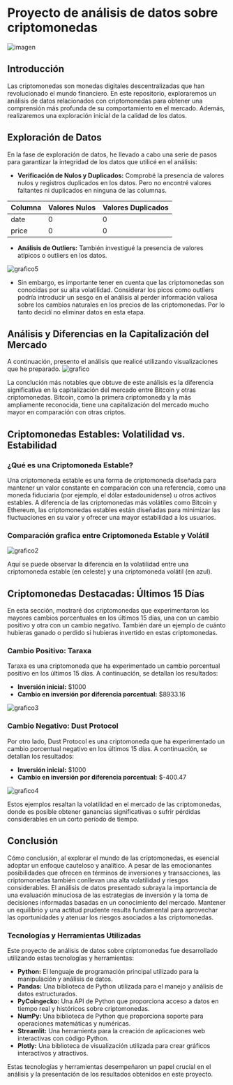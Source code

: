 # Proyecto de análisis de datos sobre criptomonedas
![imagen](https://i.imgur.com/nFcpyY4.jpeg)


## Introducción

Las criptomonedas son monedas digitales descentralizadas que han revolucionado el mundo financiero. En este repositorio, exploraremos un análisis de datos relacionados con criptomonedas para obtener una comprensión más profunda de su comportamiento en el mercado. Además, realizaremos una exploración inicial de la calidad de los datos.

## Exploración de Datos

En la fase de exploración de datos, he llevado a cabo una serie de pasos para garantizar la integridad de los datos que utilicé en el análisis:

- **Verificación de Nulos y Duplicados:** Comprobé la presencia de valores nulos y registros duplicados en los datos. Pero no encontré valores faltantes ni duplicados en ninguna de las columnas.

| Columna | Valores Nulos | Valores Duplicados |
|---------|---------------|--------------------|
| date    | 0             |0                   |
| price   | 0             |0                   |

- **Análisis de Outliers:** También investigué la presencia de valores atípicos o outliers en los datos.

![grafico5](https://i.imgur.com/dTDyO4e.png)

- Sin embargo, es importante tener en cuenta que las criptomonedas son conocidas por su alta volatilidad. Considerar los picos como outliers podría introducir un sesgo en el análisis al perder información valiosa sobre los cambios naturales en los precios de las criptomonedas. Por lo tanto decidí no eliminar datos en esta etapa.


## Análisis y Diferencias en la Capitalización del Mercado

A continuación, presento el análisis que realicé utilizando visualizaciones que he preparado.
![grafico](https://i.imgur.com/mPpv4Qw.png)

La conclución más notables que obtuve de este análisis es la diferencia significativa en la capitalización del mercado entre Bitcoin y otras criptomonedas. Bitcoin, como la primera criptomoneda y la más ampliamente reconocida, tiene una capitalización del mercado mucho mayor en comparación con otras criptos.

## Criptomonedas Estables: Volatilidad vs. Estabilidad

### ¿Qué es una Criptomoneda Estable?

Una criptomoneda estable es una forma de criptomoneda diseñada para mantener un valor constante en comparación con una referencia, como una moneda fiduciaria (por ejemplo, el dólar estadounidense) u otros activos estables. A diferencia de las criptomonedas más volátiles como Bitcoin y Ethereum, las criptomonedas estables están diseñadas para minimizar las fluctuaciones en su valor y ofrecer una mayor estabilidad a los usuarios.


### Comparación grafica entre Criptomoneda Estable y Volátil

![grafico2](https://i.imgur.com/zLUfIj7.png)

Aquí se puede observar la diferencia en la volatilidad entre una criptomoneda estable (en celeste) y una criptomoneda volátil (en azul).

## Criptomonedas Destacadas: Últimos 15 Días

En esta sección, mostraré dos criptomonedas que experimentaron los mayores cambios porcentuales en los últimos 15 días, una con un cambio positivo y otra con un cambio negativo. También daré un ejemplo de cuánto hubieras ganado o perdido si hubieras invertido en estas criptomonedas.

### Cambio Positivo: Taraxa

Taraxa es una criptomoneda que ha experimentado un cambio porcentual positivo en los últimos 15 días. A continuación, se detallan los resultados:

- **Inversión inicial:** $1000
- **Cambio en inversión por diferencia porcentual:** $8933.16

![grafico3](https://i.imgur.com/ZZPc5R4.png)

### Cambio Negativo: Dust Protocol

Por otro lado, Dust Protocol es una criptomoneda que ha experimentado un cambio porcentual negativo en los últimos 15 días. A continuación, se detallan los resultados:

- **Inversión inicial:** $1000
- **Cambio en inversión por diferencia porcentual:** $-400.47

![grafico4](https://i.imgur.com/orExMzq.png)

Estos ejemplos resaltan la volatilidad en el mercado de las criptomonedas, donde es posible obtener ganancias significativas o sufrir pérdidas considerables en un corto período de tiempo.

## Conclusión
Cómo conclusión, al explorar el mundo de las criptomonedas, es esencial adoptar un enfoque cauteloso y analítico. A pesar de las emocionantes posibilidades que ofrecen en términos de inversiones y transacciones, las criptomonedas también conllevan una alta volatilidad y riesgos considerables. El análisis de datos presentado subraya la importancia de una evaluación minuciosa de las estrategias de inversión y la toma de decisiones informadas basadas en un conocimiento del mercado. Mantener un equilibrio y una actitud prudente resulta fundamental para aprovechar las oportunidades y atenuar los riesgos asociados a las criptomonedas.

### Tecnologías y Herramientas Utilizadas

Este proyecto de análisis de datos sobre criptomonedas fue desarrollado utilizando estas tecnologías y herramientas:

- **Python:** El lenguaje de programación principal utilizado para la manipulación y análisis de datos.
- **Pandas:** Una biblioteca de Python utilizada para el manejo y análisis de datos estructurados.
- **PyCoingecko:** Una API de Python que proporciona acceso a datos en tiempo real y históricos sobre criptomonedas.
- **NumPy:** Una biblioteca de Python que proporciona soporte para operaciones matemáticas y numéricas.
- **Streamlit:** Una herramienta para la creación de aplicaciones web interactivas con código Python.
- **Plotly:** Una biblioteca de visualización utilizada para crear gráficos interactivos y atractivos.

Estas tecnologías y herramientas desempeñaron un papel crucial en el análisis y la presentación de los resultados obtenidos en este proyecto.
